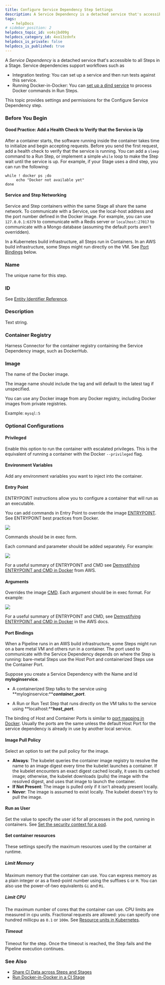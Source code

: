 ```yaml
---
title: Configure Service Dependency Step Settings
description: A Service Dependency is a detached service that's accessible to all Steps in a Stage. Service dependencies support workflows such as Integration testing &#8212;  You can set up a service and then run tests a…
tags: 
   - helpDocs
# sidebar_position: 2
helpdocs_topic_id: vo4sjbd09g
helpdocs_category_id: 4xo13zdnfx
helpdocs_is_private: false
helpdocs_is_published: true
---
```


A *Service Dependency* is a detached service that's accessible to all Steps in a Stage. Service dependencies support workflows such as

* Integration testing: You can set up a service and then run tests against this service.
* Running Docker-in-Docker: You can [set up a dind service](../use-ci/run-ci-scripts/run-docker-in-docker-in-a-ci-stage.md) to process Docker commands in Run Steps.

This topic provides settings and permissions for the Configure Service Dependency step.

### Before You Begin

#### Good Practice: Add a Health Check to Verify that the Service is Up

After a container starts, the software running inside the container takes time to initialize and begin accepting requests. Before you send the first request, add a health check to verify that the service is running. You can add a `sleep` command to a Run Step, or implement a simple `while` loop to make the Step wait until the service is up. For example, if your Stage uses a dind step, you can run the following:


```
while ! docker ps ;do   
     echo "Docker not available yet"  
done
```
#### Service and Step Networking

Service and Step containers within the same Stage all share the same network. To communicate with a Service, use the local-host address and the port number defined in the Docker image. For example, you can use `127.0.0.1:6379` to communicate with a Redis server or `localhost:27017` to communicate with a Mongo database (assuming the default ports aren't overridden).

In a Kubernetes build infrastructure, all Steps run in Containers. In an AWS build infrastructure, some Steps might run directly on the VM. See [Port Bindings](#port-bindings) below.

### Name

The unique name for this step.

### ID

See [Entity Identifier Reference](../../platform/20_References/entity-identifier-reference.md).

### Description

Text string.

### Container Registry

Harness Connector for the container registry containing the Service Dependency image, such as DockerHub.

### Image

The name of the Docker image.

The image name should include the tag and will default to the latest tag if unspecified.

You can use any Docker image from any Docker registry, including Docker images from private registries.

Example: `mysql:5`

### Optional Configurations

#### Privileged

Enable this option to run the container with escalated privileges. This is the equivalent of running a container with the Docker `--privileged` flag.

#### Environment Variables

Add any environment variables you want to inject into the container.

#### Entry Point

ENTRYPOINT instructions allow you to configure a container that will run as an executable.

You can add commands in Entry Point to override the image [ENTRYPOINT](https://docs.docker.com/engine/reference/builder/#entrypoint). See ENTRYPOINT best practices from Docker.

![](./static/configure-service-dependency-step-settings-13.png)

Commands should be in exec form.

Each command and parameter should be added separately. For example:

![](./static/configure-service-dependency-step-settings-14.png)

For a useful summary of ENTRYPOINT and CMD see [Demystifying ENTRYPOINT and CMD in Docker](https://aws.amazon.com/blogs/opensource/demystifying-entrypoint-cmd-docker/) from AWS.

#### Arguments

Overrides the image [CMD](https://docs.docker.com/engine/reference/builder/#cmd). Each argument should be in exec format. For example:

![](./static/configure-service-dependency-step-settings-15.png)

For a useful summary of ENTRYPOINT and CMD, see [Demystifying ENTRYPOINT and CMD in Docker](https://aws.amazon.com/blogs/opensource/demystifying-entrypoint-cmd-docker/) in the AWS docs.

#### Port Bindings

When a Pipeline runs in an AWS build infrastructure, some Steps might run on a bare metal VM and others run in a container. The port used to communicate with the Service Dependency depends on where the Step is running: bare-metal Steps use the Host Port and containerized Steps use the Container Port.

Suppose you create a Service Dependency with the Name and Id **myloginservice**.

- A containerized Step talks to the service using **myloginservice:*****container\_port***.

- A Run or Run Test Step that runs directly on the VM talks to the service using **localhost:*****host\_port***.

The binding of Host and Container Ports is similar to [port mapping in Docker](https://docs.docker.com/config/containers/container-networking/). Usually the ports are the same unless the default Host Port for the service dependency is already in use by another local service.

#### Image Pull Policy

Select an option to set the pull policy for the image.

* **Always**: The kubelet queries the container image registry to resolve the name to an image digest every time the kubelet launches a container. If the kubelet encounters an exact digest cached locally, it uses its cached image; otherwise, the kubelet downloads (pulls) the image with the resolved digest, and uses that image to launch the container.
* **If Not Present**: The image is pulled only if it isn't already present locally.
* **Never**: The image is assumed to exist locally. The kubelet doesn't try to pull the image.

#### Run as User

Set the value to specify the user id for all processes in the pod, running in containers. See [Set the security context for a pod](https://kubernetes.io/docs/tasks/configure-pod-container/security-context/#set-the-security-context-for-a-pod).

#### Set container resources

These settings specify the maximum resources used by the container at runtime.

##### Limit Memory

Maximum memory that the container can use. You can express memory as a plain integer or as a fixed-point number using the suffixes `G` or `M`. You can also use the power-of-two equivalents `Gi` and `Mi`.

##### Limit CPU

The maximum number of cores that the container can use. CPU limits are measured in cpu units. Fractional requests are allowed: you can specify one hundred millicpu as `0.1` or `100m`. See [Resource units in Kubernetes](https://kubernetes.io/docs/concepts/configuration/manage-resources-containers/#resource-units-in-kubernetes).

##### Timeout

Timeout for the step. Once the timeout is reached, the Step fails and the Pipeline execution continues.

### See Also

* [Share CI Data across Steps and Stages](../use-ci/caching-ci-data/share-ci-data-across-steps-and-stages.md)
* [Run Docker-in-Docker in a CI Stage](../use-ci/run-ci-scripts/run-docker-in-docker-in-a-ci-stage.md)

